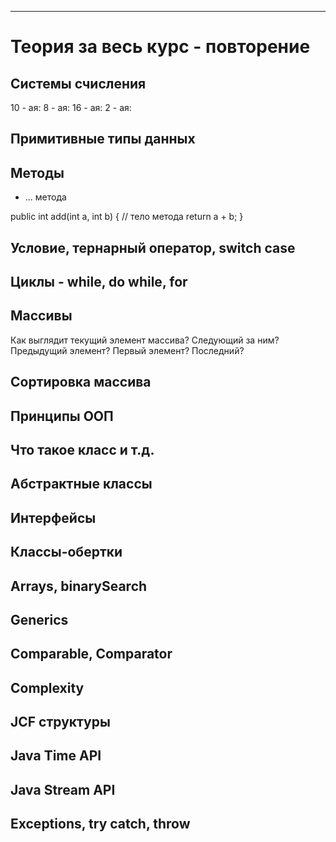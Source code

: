 



---------------------------------------------------------------
# Теория за весь курс - повторение

## Системы счисления
10 - ая: 
8 - ая:
16 - ая:
2 - ая:

## Примитивные типы данных


## Методы
- ... метода

public int add(int a, int b) {
            // тело метода
            return a + b;
        }

## Условие, тернарный оператор, switch case


## Циклы - while, do while, for


## Массивы 

Как выглядит текущий элемент массива? 
Следующий за ним?  
Предыдущий элемент?
Первый элемент?
Последний?

## Сортировка массива


## Принципы ООП


## Что такое класс и т.д.


## Абстрактные классы


## Интерфейсы


## Классы-обертки


## Arrays, binarySearch 


## Generics


## Comparable, Comparator


## Complexity


## JCF структуры


## Java Time API


## Java Stream API


## Exceptions, try catch, throw

